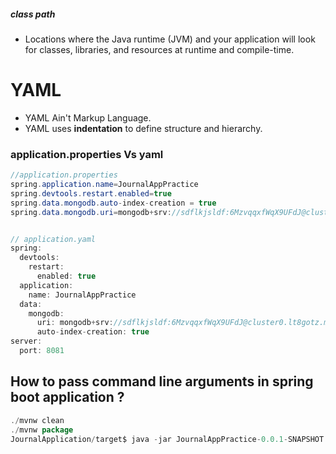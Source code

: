 ##### class path 
- Locations where the Java runtime (JVM) and your application will look for classes, libraries, and resources at runtime and compile-time.
# YAML
- YAML Ain't Markup Language.
- YAML uses **indentation** to define structure and hierarchy.
### application.properties Vs yaml
```java
//application.properties
spring.application.name=JournalAppPractice  
spring.devtools.restart.enabled=true  
spring.data.mongodb.auto-index-creation = true  
spring.data.mongodb.uri=mongodb+srv://sdflkjsldf:6MzvqqxfWqX9UFdJ@cluster0.lt8gotz.mongodb.net/journal_db?retryWrites=true&w=majority


// application.yaml
spring:  
  devtools:  
    restart:  
      enabled: true  
  application:  
    name: JournalAppPractice  
  data:  
    mongodb:  
      uri: mongodb+srv://sdflkjsldf:6MzvqqxfWqX9UFdJ@cluster0.lt8gotz.mongodb.net/journal_db?retryWrites=true&w=majority  
      auto-index-creation: true  
server:  
  port: 8081
```

## How to pass command line arguments in spring boot application ?
```java
./mvnw clean
./mvnw package
JournalApplication/target$ java -jar JournalAppPractice-0.0.1-SNAPSHOT.jar


```